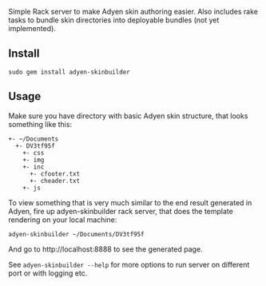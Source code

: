 Simple Rack server to make Adyen skin authoring easier. Also includes rake tasks to bundle skin directories into deployable bundles (not yet implemented).

## Install

    sudo gem install adyen-skinbuilder

## Usage

Make sure you have directory with basic Adyen skin structure, that looks something like this:

    +- ~/Documents
      +- DV3tf95f
        +- css
        +- img
        +- inc
          +- cfooter.txt
          +- cheader.txt
        +- js

To view something that is very much similar to the end result generated in Adyen, fire up adyen-skinbuilder rack server, that does the template rendering on your local machine:

    adyen-skinbuilder ~/Documents/DV3tf95f

And go to http://localhost:8888 to see the generated page.

See `adyen-skinbuilder --help` for more options to run server on different port or with logging etc.
